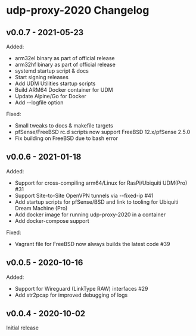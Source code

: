 # udp-proxy-2020 Changelog

## v0.0.7 - 2021-05-23

Added:

 - arm32el binary as part of official release
 - arm32hf binary as part of official release
 - systemd startup script & docs
 - Start signing releases
 - Add UDM Utilities startup scripts
 - Build ARM64 Docker container for UDM
 - Update Alpine/Go for Docker
 - Add --logfile option

Fixed:

 - Small tweaks to docs & makefile targets
 - pfSense/FreeBSD rc.d scripts now support FreeBSD 12.x/pfSense 2.5.0
 - Fix building on FreeBSD due to bash error

## v0.0.6 - 2021-01-18

Added:

- Support for cross-compiling arm64/Linux for RasPi/Ubiquiti UDM(Pro) #31
- Support Site-to-Site OpenVPN tunnels via --fixed-ip #41
- Add startup scripts for pfSense/BSD and link to tooling for Ubiquiti Dream
    Machine (Pro)
- Add docker image for running udp-proxy-2020 in a container
- Add docker-compose support

Fixed:

- Vagrant file for FreeBSD now always builds the latest code #39

## v0.0.5 - 2020-10-16

Added:

- Support for Wireguard (LinkType RAW) interfaces #29
- Add str2pcap for improved debugging of logs

## v0.0.4 - 2020-10-02

Initial release

